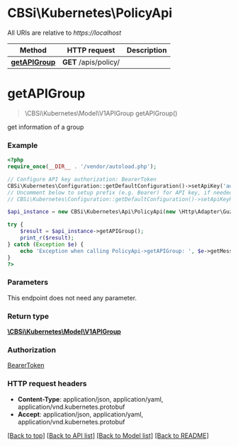 # CBSi\Kubernetes\PolicyApi

All URIs are relative to *https://localhost*

Method | HTTP request | Description
------------- | ------------- | -------------
[**getAPIGroup**](PolicyApi.md#getAPIGroup) | **GET** /apis/policy/ | 


# **getAPIGroup**
> \CBSi\Kubernetes\Model\V1APIGroup getAPIGroup()



get information of a group

### Example
```php
<?php
require_once(__DIR__ . '/vendor/autoload.php');

// Configure API key authorization: BearerToken
CBSi\Kubernetes\Configuration::getDefaultConfiguration()->setApiKey('authorization', 'YOUR_API_KEY');
// Uncomment below to setup prefix (e.g. Bearer) for API key, if needed
// CBSi\Kubernetes\Configuration::getDefaultConfiguration()->setApiKeyPrefix('authorization', 'Bearer');

$api_instance = new CBSi\Kubernetes\Api\PolicyApi(new \Http\Adapter\Guzzle6\Client());

try {
    $result = $api_instance->getAPIGroup();
    print_r($result);
} catch (Exception $e) {
    echo 'Exception when calling PolicyApi->getAPIGroup: ', $e->getMessage(), PHP_EOL;
}
?>
```

### Parameters
This endpoint does not need any parameter.

### Return type

[**\CBSi\Kubernetes\Model\V1APIGroup**](../Model/V1APIGroup.md)

### Authorization

[BearerToken](../../README.md#BearerToken)

### HTTP request headers

 - **Content-Type**: application/json, application/yaml, application/vnd.kubernetes.protobuf
 - **Accept**: application/json, application/yaml, application/vnd.kubernetes.protobuf

[[Back to top]](#) [[Back to API list]](../../README.md#documentation-for-api-endpoints) [[Back to Model list]](../../README.md#documentation-for-models) [[Back to README]](../../README.md)

